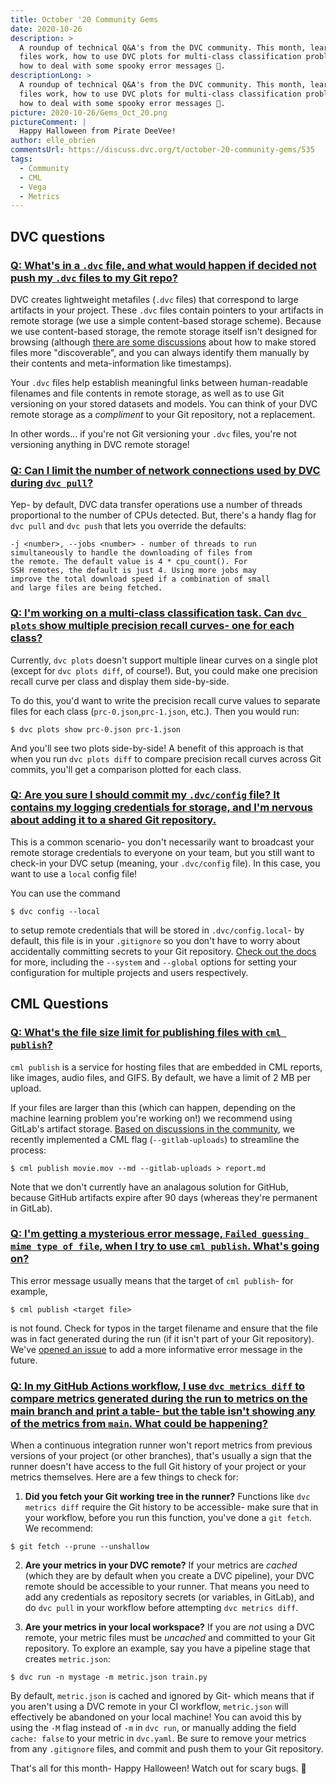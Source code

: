 ```yaml
---
title: October '20 Community Gems
date: 2020-10-26
description: >
  A roundup of technical Q&A's from the DVC community. This month, learn how DVC
  files work, how to use DVC plots for multi-class classification problems, and
  how to deal with some spooky error messages 👻.
descriptionLong: >
  A roundup of technical Q&A's from the DVC community. This month, learn how DVC
  files work, how to use DVC plots for multi-class classification problems, and
  how to deal with some spooky error messages 👻.
picture: 2020-10-26/Gems_Oct_20.png
pictureComment: |
  Happy Halloween from Pirate DeeVee!
author: elle_obrien
commentsUrl: https://discuss.dvc.org/t/october-20-community-gems/535
tags:
  - Community
  - CML
  - Vega
  - Metrics
---
```


## DVC questions

### [Q: What's in a `.dvc` file, and what would happen if decided not push my `.dvc` files to my Git repo?](https://discordapp.com/channels/485586884165107732/485596304961962003/760920403064520755)

DVC creates lightweight metafiles (`.dvc` files) that correspond to large
artifacts in your project. These `.dvc` files contain pointers to your artifacts
in remote storage (we use a simple content-based storage scheme). Because we use
content-based storage, the remote storage itself isn't designed for browsing
(although
[there are some discussions](https://github.com/iterative/dvc/issues/3621) about
how to make stored files more "discoverable", and you can always identify them
manually by their contents and meta-information like timestamps).

Your `.dvc` files help establish meaningful links between human-readable
filenames and file contents in remote storage, as well as to use Git versioning
on your stored datasets and models. You can think of your DVC remote storage as
a _compliment_ to your Git repository, not a replacement.

In other words... if you're not Git versioning your `.dvc` files, you're not
versioning anything in DVC remote storage!

### [Q: Can I limit the number of network connections used by DVC during `dvc pull`?](https://discordapp.com/channels/485586884165107732/485596304961962003/739760523293360182)

Yep- by default, DVC data transfer operations use a number of threads
proportional to the number of CPUs detected. But, there's a handy flag for
`dvc pull` and `dvc push` that lets you override the defaults:

```dvc
-j <number>, --jobs <number> - number of threads to run
simultaneously to handle the downloading of files from
the remote. The default value is 4 * cpu_count(). For
SSH remotes, the default is just 4. Using more jobs may
improve the total download speed if a combination of small
and large files are being fetched.
```

### [Q: I'm working on a multi-class classification task. Can `dvc plots` show multiple precision recall curves- one for each class?](https://discordapp.com/channels/485586884165107732/485596304961962003/765117500530491472)

Currently, `dvc plots` doesn't support multiple linear curves on a single plot
(except for `dvc plots diff`, of course!). But, you could make one precision
recall curve per class and display them side-by-side.

To do this, you'd want to write the precision recall curve values to separate
files for each class (`prc-0.json`,`prc-1.json`, etc.). Then you would run:

```dvc
$ dvc plots show prc-0.json prc-1.json
```

And you'll see two plots side-by-side! A benefit of this approach is that when
you run `dvc plots diff` to compare precision recall curves across Git commits,
you'll get a comparison plotted for each class.

### [Q: Are you sure I should commit my `.dvc/config` file? It contains my logging credentials for storage, and I'm nervous about adding it to a shared Git repository.](https://discordapp.com/channels/485586884165107732/563406153334128681/768770079596740650)

This is a common scenario- you don't necessarily want to broadcast your remote
storage credentials to everyone on your team, but you still want to check-in
your DVC setup (meaning, your `.dvc/config` file). In this case, you want to use
a `local` config file!

You can use the command

```dvc
$ dvc config --local
```

to setup remote credentials that will be stored in `.dvc/config.local`- by
default, this file is in your `.gitignore` so you don't have to worry about
accidentally committing secrets to your Git repository.
[Check out the docs](https://dvc.org/doc/command-reference/config) for more,
including the `--system` and `--global` options for setting your configuration
for multiple projects and users respectively.

## CML Questions

### [Q: What's the file size limit for publishing files with `cml publish`?](https://discordapp.com/channels/485586884165107732/728693131557732403/751001285100306502)

`cml publish` is a service for hosting files that are embedded in CML reports,
like images, audio files, and GIFS. By default, we have a limit of 2 MB per
upload.

If your files are larger than this (which can happen, depending on the machine
learning problem you're working on!) we recommend using GitLab's artifact
storage.
[Based on discussions in the community](https://github.com/iterative/cml/issues/232),
we recently implemented a CML flag (`--gitlab-uploads`) to streamline the
process:

```dvc
$ cml publish movie.mov --md --gitlab-uploads > report.md
```

Note that we don't currently have an analagous solution for GitHub, because
GitHub artifacts expire after 90 days (whereas they're permanent in GitLab).

### [Q: I'm getting a mysterious error message, `Failed guessing mime type of file`, when I try to use `cml publish`. What's going on?](https://discordapp.com/channels/485586884165107732/728693131557732403/763840404675756042)

This error message usually means that the target of `cml publish`- for example,

```dvc
$ cml publish <target file>
```

is not found. Check for typos in the target filename and ensure that the file
was in fact generated during the run (if it isn't part of your Git repository).
We've [opened an issue](https://github.com/iterative/cml/issues/308) to add a
more informative error message in the future.

### [Q: In my GitHub Actions workflow, I use `dvc metrics diff` to compare metrics generated during the run to metrics on the main branch and print a table- but the table isn't showing any of the metrics from `main`. What could be happening?](https://discordapp.com/channels/485586884165107732/728693131557732403/768815157034876929)

When a continuous integration runner won't report metrics from previous versions
of your project (or other branches), that's usually a sign that the runner
doesn't have access to the full Git history of your project or your metrics
themselves. Here are a few things to check for:

1. **Did you fetch your Git working tree in the runner?** Functions like
   `dvc metrics diff` require the Git history to be accessible- make sure that
   in your workflow, before you run this function, you've done a `git fetch`. We
   recommend:

```dvc
$ git fetch --prune --unshallow
```

2. **Are your metrics in your DVC remote?** If your metrics are _cached_ (which
   they are by default when you create a DVC pipeline), your DVC remote should
   be accessible to your runner. That means you need to add any credentials as
   repository secrets (or variables, in GitLab), and do `dvc pull` in your
   workflow before attempting `dvc metrics diff`.

3. **Are your metrics in your local workspace?** If you are _not_ using a DVC
   remote, your metric files must be _uncached_ and committed to your Git
   repository. To explore an example, say you have a pipeline stage that creates
   `metric.json`:

```dvc
$ dvc run -n mystage -m metric.json train.py
```

By default, `metric.json` is cached and ignored by Git- which means that if you
aren't using a DVC remote in your CI workflow, `metric.json` will effectively be
abandoned on your local machine! You can avoid this by using the `-M` flag
instead of `-m` in `dvc run`, or manually adding the field `cache: false` to
your metric in `dvc.yaml`. Be sure to remove your metrics from any `.gitignore`
files, and commit and push them to your Git repository.

That's all for this month- Happy Halloween! Watch out for scary bugs. 🐛
